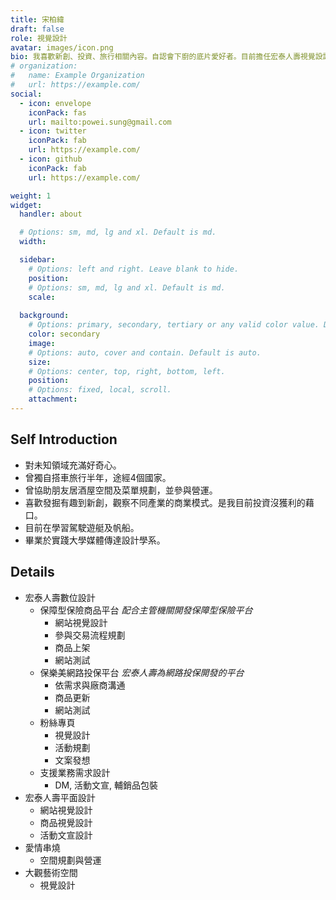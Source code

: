 ```yaml
---
title: 宋柏緯
draft: false
role: 視覺設計
avatar: images/icon.png
bio: 我喜歡新創、投資、旅行相關內容。自認會下廚的底片愛好者。目前擔任宏泰人壽視覺設計。
# organization:
#   name: Example Organization
#   url: https://example.com/
social:
  - icon: envelope
    iconPack: fas
    url: mailto:powei.sung@gmail.com
  - icon: twitter
    iconPack: fab
    url: https://example.com/
  - icon: github
    iconPack: fab
    url: https://example.com/

weight: 1
widget:
  handler: about

  # Options: sm, md, lg and xl. Default is md.
  width:

  sidebar:
    # Options: left and right. Leave blank to hide.
    position:
    # Options: sm, md, lg and xl. Default is md.
    scale:
  
  background:
    # Options: primary, secondary, tertiary or any valid color value. Default is primary.
    color: secondary
    image:
    # Options: auto, cover and contain. Default is auto.
    size:
    # Options: center, top, right, bottom, left.
    position:
    # Options: fixed, local, scroll.
    attachment: 
---
```


## Self Introduction

- 對未知領域充滿好奇心。
- 曾獨自搭車旅行半年，途經4個國家。
- 曾協助朋友居酒屋空間及菜單規劃，並參與營運。
- 喜歡發掘有趣到新創，觀察不同產業的商業模式。是我目前投資沒獲利的藉口。
- 目前在學習駕駛遊艇及帆船。
- 畢業於實踐大學媒體傳達設計學系。

## Details  

- 宏泰人壽數位設計
  - 保障型保險商品平台
  *配合主管機關開發保障型保險平台*
    - 網站視覺設計
    - 參與交易流程規劃
    - 商品上架
    - 網站測試
  - 保樂美網路投保平台
  *宏泰人壽為網路投保開發的平台*
    - 依需求與廠商溝通
    - 商品更新
    - 網站測試
  - 粉絲專頁
    - 視覺設計
    - 活動規劃
    - 文案發想
  - 支援業務需求設計
    - DM, 活動文宣, 輔銷品包裝
- 宏泰人壽平面設計
  - 網站視覺設計
  - 商品視覺設計
  - 活動文宣設計
- 愛情串燒
  - 空間規劃與營運
- 大觀藝術空間
  - 視覺設計
